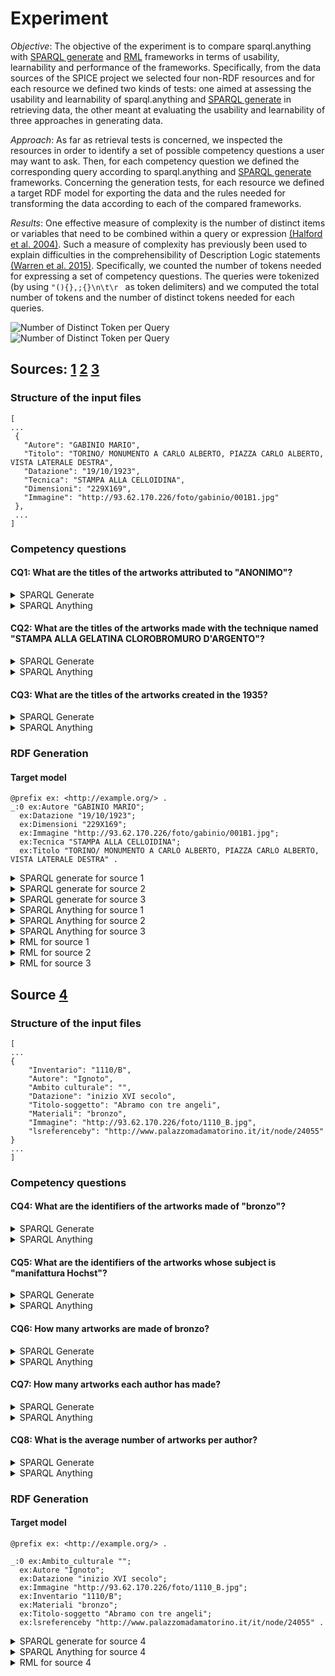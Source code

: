 # Experiment

*Objective*: The objective of the experiment is to compare sparql.anything with [SPARQL generate](https://ci.mines-stetienne.fr/sparql-generate/) and [RML](https://rml.io/) frameworks in terms of usability, learnability and performance of the frameworks. Specifically,  from the data sources of the SPICE project  we selected four non-RDF resources and for each resource we defined two kinds of tests: one aimed at assessing the usability and learnability of sparql.anything and [SPARQL generate](https://ci.mines-stetienne.fr/sparql-generate/) in retrieving data, the other meant at evaluating  the usability and learnability of three approaches   in generating data. 

*Approach*: As far as retrieval tests is concerned, we inspected the resources in order to identify a set of possible competency questions a user may want to ask. Then, for each competency question we defined the corresponding query according to sparql.anything and [SPARQL generate](https://ci.mines-stetienne.fr/sparql-generate/) frameworks.
Concerning the generation tests, for each resource we defined a target RDF model for exporting the data and the rules needed for transforming the data according to each of the compared frameworks.

*Results*: One effective measure of complexity is the number of distinct items or variables that need to be combined within a query or expression [(Halford et al. 2004)](https://www.tandfonline.com/doi/pdf/10.1080/13546780442000033?casa_token=4fEYMB3PswAAAAAA:wfaeKgz51sDOGKdq2KWDn38Iu-Pah0iGmXxMoG6SJIu1Zxv9PR7fcTuFLCdGTnNgiyh8YhamfjeZ). Such a measure of complexity has previously been used to explain difficulties in the comprehensibility of Description Logic statements [(Warren et al. 2015)](https://dl.acm.org/doi/abs/10.1145/2814864.2814866?casa_token=BLtmqOwo4ZUAAAAA:DYqfYy_tnY2GebHD2aG7NBDt2MjT6raKKBNJsrQj1HPofuFnVaykpETzu-PA-YPaShIUT1cUujU). 
Specifically, we counted the number of tokens needed for expressing a set of competency questions.
The queries were tokenized (by using ``"(){},;{}\n\t\r `` as token delimiters) and we computed the total number of tokens  and the number of distinct tokens needed for each queries.

![Number of Distinct Token per Query](https://raw.githubusercontent.com/spice-h2020/sparql.anything/main/experiment/img/chart.png)![Number of Distinct Token per Query](https://raw.githubusercontent.com/spice-h2020/sparql.anything/main/experiment/img/number_of_tokens.png)

## Sources: [1](https://raw.githubusercontent.com/spice-h2020/sparql.anything/main/experiment/data/COLLEZIONI_FONDO_GABINIO_MARZO_2017%20json.json) [2](https://raw.githubusercontent.com/spice-h2020/sparql.anything/main/experiment/data/COLLEZIONI_GAM.json) [3](https://raw.githubusercontent.com/spice-h2020/sparql.anything/main/experiment/data/COLLEZIONI_MAO.json)

### Structure of the input files

```
[
...
 {
   "Autore": "GABINIO MARIO",
   "Titolo": "TORINO/ MONUMENTO A CARLO ALBERTO, PIAZZA CARLO ALBERTO, VISTA LATERALE DESTRA",
   "Datazione": "19/10/1923",
   "Tecnica": "STAMPA ALLA CELLOIDINA",
   "Dimensioni": "229X169",
   "Immagine": "http://93.62.170.226/foto/gabinio/001B1.jpg"
 },
 ...
]

```

### Competency questions

#### CQ1: What are the titles of the artworks attributed to "ANONIMO"?


<details><summary>SPARQL Generate</summary>
	
```
PREFIX ite: <http://w3id.org/sparql-generate/iter/>

SELECT DISTINCT ?titolo
ITERATOR ite:JSONPath(<https://raw.githubusercontent.com/spice-h2020/sparql.anything/main/experiment/data/COLLEZIONI_FONDO_GABINIO_MARZO_2017%20json.json>,"$[*]","$.Autore","$.Titolo") AS ?obj ?autore ?titolo
WHERE{
	FILTER(REGEX(?autore,".*ANONIMO.*","i"))
}


```

</details>




<details><summary>SPARQL Anything</summary>
	
```
PREFIX source: <https://raw.githubusercontent.com/spice-h2020/sparql.anything/main/experiment/data/COLLEZIONI_FONDO_GABINIO_MARZO_2017%20json.json/>

SELECT DISTINCT ?titolo
WHERE{

	SERVICE <facade-x:https://raw.githubusercontent.com/spice-h2020/sparql.anything/main/experiment/data/COLLEZIONI_FONDO_GABINIO_MARZO_2017%20json.json> {
		?s source:Autore "ANONIMO" .
		?s source:Titolo ?titolo .
	}
}


```

</details>


#### CQ2: What are the titles of the artworks made with the technique named "STAMPA ALLA GELATINA CLOROBROMURO D'ARGENTO"?


<details><summary>SPARQL Generate</summary>
	
```
PREFIX ite: <http://w3id.org/sparql-generate/iter/>


SELECT DISTINCT ?titolo
ITERATOR ite:JSONPath(<https://raw.githubusercontent.com/spice-h2020/sparql.anything/main/experiment/data/COLLEZIONI_FONDO_GABINIO_MARZO_2017%20json.json>,"$[*]","$.Tecnica","$.Titolo") AS ?obj ?technique ?titolo
WHERE{
  FILTER(REGEX(?technique,".*STAMPA ALLA GELATINA CLOROBROMURO D'ARGENTO.*","i"))
}


```

</details>

<details><summary>SPARQL Anything</summary>
	
```

PREFIX source: <https://raw.githubusercontent.com/spice-h2020/sparql.anything/main/experiment/data/COLLEZIONI_FONDO_GABINIO_MARZO_2017%20json.json/>

SELECT DISTINCT ?titolo
WHERE{

	SERVICE <facade-x:https://raw.githubusercontent.com/spice-h2020/sparql.anything/main/experiment/data/COLLEZIONI_FONDO_GABINIO_MARZO_2017%20json.json> {
		?s source:Tecnica ?technique .
		?s source:Titolo ?titolo .
		FILTER(REGEX(?technique,".*STAMPA ALLA GELATINA CLOROBROMURO D'ARGENTO.*","i"))
	}
}



```

</details>

#### CQ3: What are the titles of the artworks created in the 1935?


<details><summary>SPARQL Generate</summary>
	
```
PREFIX ite: <http://w3id.org/sparql-generate/iter/>

SELECT DISTINCT ?titolo
ITERATOR ite:JSONPath(<https://raw.githubusercontent.com/spice-h2020/sparql.anything/main/experiment/data/COLLEZIONI_FONDO_GABINIO_MARZO_2017%20json.json>,"$[*]","$.Datazione","$.Titolo") AS ?obj ?date ?titolo
WHERE{
  FILTER(REGEX(?date,".*1935.*","i"))
}


```

</details>

<details><summary>SPARQL Anything</summary>
	
```

PREFIX source: <https://raw.githubusercontent.com/spice-h2020/sparql.anything/main/experiment/data/COLLEZIONI_FONDO_GABINIO_MARZO_2017%20json.json/>

SELECT DISTINCT ?titolo
WHERE{

	SERVICE <facade-x:https://raw.githubusercontent.com/spice-h2020/sparql.anything/main/experiment/data/COLLEZIONI_FONDO_GABINIO_MARZO_2017%20json.json> {
		?s source:Datazione ?date .
		?s source:Titolo ?titolo .
		FILTER(REGEX(?date,".*1935.*","i"))
	}
}



```

</details>

### RDF Generation

#### Target model

```
@prefix ex: <http://example.org/> .
_:0 ex:Autore "GABINIO MARIO";
  ex:Datazione "19/10/1923";
  ex:Dimensioni "229X169";
  ex:Immagine "http://93.62.170.226/foto/gabinio/001B1.jpg";
  ex:Tecnica "STAMPA ALLA CELLOIDINA";
  ex:Titolo "TORINO/ MONUMENTO A CARLO ALBERTO, PIAZZA CARLO ALBERTO, VISTA LATERALE DESTRA" .
```

<details><summary>SPARQL generate for source 1</summary>
	
```
PREFIX ite: <http://w3id.org/sparql-generate/iter/>
PREFIX ex: <http://exmaple.org/>


GENERATE {
[] ex:Autore ?autore ;
	 ex:Datazione ?datazione ;
	 ex:Titolo ?titolo ;
   ex:Tecnica ?tecnica ;
	 ex:Immagine ?immagine ;
	 ex:Dimensioni ?dimensioni .
}
ITERATOR ite:JSONPath(<https://raw.githubusercontent.com/spice-h2020/sparql.anything/main/experiment/data/COLLEZIONI_FONDO_GABINIO_MARZO_2017%20json.json>,"$[*]","$.Autore","$.Datazione","$.Titolo","$.Tecnica","$.Immagine","$.Dimensioni") AS ?obj ?autore ?datazione ?titolo  ?tecnica ?immagine ?dimensioni

```
	
</details>



<details><summary>SPARQL generate for source 2</summary>
	
```
PREFIX ite: <http://w3id.org/sparql-generate/iter/>
PREFIX ex: <http://exmaple.org/>


GENERATE {
[] ex:Autore ?autore ;
	 ex:Datazione ?datazione ;
	 ex:Titolo ?titolo ;
   ex:Tecnica ?tecnica ;
	 ex:Immagine ?immagine ;
	 ex:Dimensioni ?dimensioni .
}
ITERATOR ite:JSONPath(<https://raw.githubusercontent.com/spice-h2020/sparql.anything/main/experiment/data/COLLEZIONI_GAM.json>,"$[*]","$.Autore","$.Datazione","$.Titolo","$.Tecnica","$.Immagine","$.Dimensioni") AS ?obj ?autore ?datazione ?titolo  ?tecnica ?immagine ?dimensioni


```
	
</details>



<details><summary>SPARQL generate for source 3</summary>
	
```
PREFIX ite: <http://w3id.org/sparql-generate/iter/>
PREFIX ex: <http://exmaple.org/>


GENERATE {
[] ex:Autore ?autore ;
	 ex:Datazione ?datazione ;
	 ex:Titolo ?titolo ;
   ex:Tecnica ?tecnica ;
	 ex:Immagine ?immagine ;
	 ex:Dimensioni ?dimensioni .
}
ITERATOR ite:JSONPath(<https://raw.githubusercontent.com/spice-h2020/sparql.anything/main/experiment/data/COLLEZIONI_MAO.json>,"$[*]","$.Autore","$.Datazione","$.Titolo","$.Tecnica","$.Immagine","$.Dimensioni") AS ?obj ?autore ?datazione ?titolo  ?tecnica ?immagine ?dimensioni

```
	
</details>

<details><summary>SPARQL Anything for source 1</summary>
	
```

PREFIX ex: <http://exmaple.org/>
CONSTRUCT {
	_:b  ex:Autore     ?a ;
            ex:Datazione  ?d ;
           ex:Dimensioni ?dim ;
            ex:Immagine   ?im ;
            ex:Tecnica    ?s ;
            ex:Titolo    ?t .
} WHERE {
	SERVICE <facade-x:namespace=http://exmaple.org/,location=https://raw.githubusercontent.com/spice-h2020/sparql.anything/main/experiment/data/COLLEZIONI_FONDO_GABINIO_MARZO_2017%20json.json> {
		?arr ?p _:b .
		_:b  ex:Autore     ?a ;
            ex:Datazione  ?d ;
            ex:Dimensioni ?dim ;
            ex:Immagine   ?im ;
            ex:Tecnica    ?s ;
           ex:Titolo    ?t .
	}
}

```

</details>

<details><summary>SPARQL Anything for source 2</summary>
	
```
PREFIX ex: <http://exmaple.org/>
CONSTRUCT {
	_:b  ex:Autore     ?a ;
            ex:Datazione  ?d ;
           ex:Dimensioni ?dim ;
            ex:Immagine   ?im ;
            ex:Tecnica    ?s ;
            ex:Titolo    ?t .
} WHERE {
	SERVICE <facade-x:namespace=http://exmaple.org/,location=https://raw.githubusercontent.com/spice-h2020/sparql.anything/main/experiment/data/COLLEZIONI_GAM.json> {
		?arr ?p _:b .
		_:b  ex:Autore     ?a ;
            ex:Datazione  ?d ;
            ex:Dimensioni ?dim ;
            ex:Immagine   ?im ;
            ex:Tecnica    ?s ;
           ex:Titolo    ?t .
	}
}

```

</details>

<details><summary>SPARQL Anything for source 3</summary>
	
```
PREFIX ex: <http://exmaple.org/>
CONSTRUCT {
	_:b  ex:Autore     ?a ;
            ex:Datazione  ?d ;
           ex:Dimensioni ?dim ;
            ex:Immagine   ?im ;
            ex:Tecnica    ?s ;
            ex:Titolo    ?t .
} WHERE {
	SERVICE <facade-x:namespace=http://exmaple.org/,location=https://raw.githubusercontent.com/spice-h2020/sparql.anything/main/experiment/data/COLLEZIONI_MAO.json> {
		?arr ?p _:b .
		_:b  ex:Autore     ?a ;
            ex:Datazione  ?d ;
            ex:Dimensioni ?dim ;
            ex:Immagine   ?im ;
            ex:Tecnica    ?s ;
           ex:Titolo    ?t .
	}
}

```

</details>

<details><summary>RML for source 1</summary>
	
```
@prefix rml: <http://semweb.mmlab.be/ns/rml#> .
@prefix rr: <http://www.w3.org/ns/r2rml#> .
@prefix ql: <http://semweb.mmlab.be/ns/ql#> .
@prefix : <http://example.org/rules/> .
@prefix ex: <http://example.org/> .

:TriplesMap a rr:TriplesMap;
  rml:logicalSource [
    rml:source "https://raw.githubusercontent.com/spice-h2020/sparql.anything/main/experiment/data/COLLEZIONI_FONDO_GABINIO_MARZO_2017%20json.json";
    rml:referenceFormulation ql:JSONPath;
    rml:iterator "$.[*]"
  ].

:TriplesMap rr:subjectMap [
  rr:termType rr:BlankNode
].

:TriplesMap rr:predicateObjectMap [
  rr:predicate ex:Autore ;
  rr:objectMap [
  rml:reference "Autore"
 ]
].



:TriplesMap rr:predicateObjectMap [
  rr:predicate ex:Datazione ;
  rr:objectMap [
  rml:reference "Datazione"
 ]
].



:TriplesMap rr:predicateObjectMap [
  rr:predicate ex:Titolo ;
  rr:objectMap [
  rml:reference "Titolo"
 ]
].

:TriplesMap rr:predicateObjectMap [
  rr:predicate ex:Tecnica ;
  rr:objectMap [
  rml:reference "Tecnica"
 ]
].


:TriplesMap rr:predicateObjectMap [
  rr:predicate ex:Immagine ;
  rr:objectMap [
  rml:reference "Immagine"
 ]
].

:TriplesMap rr:predicateObjectMap [
  rr:predicate ex:Dimensioni ;
  rr:objectMap [
  rml:reference "Dimensioni"
 ]
].


```
	
</details>


<details><summary>RML for source 2</summary>
	
```
@prefix rml: <http://semweb.mmlab.be/ns/rml#> .
@prefix rr: <http://www.w3.org/ns/r2rml#> .
@prefix ql: <http://semweb.mmlab.be/ns/ql#> .
@prefix : <http://example.org/rules/> .
@prefix ex: <http://example.org/> .

:TriplesMap a rr:TriplesMap;
  rml:logicalSource [
    rml:source "https://raw.githubusercontent.com/spice-h2020/sparql.anything/main/experiment/data/COLLEZIONI_GAM.json";
    rml:referenceFormulation ql:JSONPath;
    rml:iterator "$.[*]"
  ].

:TriplesMap rr:subjectMap [
  rr:termType rr:BlankNode
].

:TriplesMap rr:predicateObjectMap [
  rr:predicate ex:Autore ;
  rr:objectMap [
  rml:reference "Autore"
 ]
].



:TriplesMap rr:predicateObjectMap [
  rr:predicate ex:Datazione ;
  rr:objectMap [
  rml:reference "Datazione"
 ]
].



:TriplesMap rr:predicateObjectMap [
  rr:predicate ex:Titolo ;
  rr:objectMap [
  rml:reference "Titolo"
 ]
].

:TriplesMap rr:predicateObjectMap [
  rr:predicate ex:Tecnica ;
  rr:objectMap [
  rml:reference "Tecnica"
 ]
].


:TriplesMap rr:predicateObjectMap [
  rr:predicate ex:Immagine ;
  rr:objectMap [
  rml:reference "Immagine"
 ]
].

:TriplesMap rr:predicateObjectMap [
  rr:predicate ex:Dimensioni ;
  rr:objectMap [
  rml:reference "Dimensioni"
 ]
].



```
	
</details>

<details><summary>RML for source 3</summary>
	
```
@prefix rml: <http://semweb.mmlab.be/ns/rml#> .
@prefix rr: <http://www.w3.org/ns/r2rml#> .
@prefix ql: <http://semweb.mmlab.be/ns/ql#> .
@prefix : <http://example.org/rules/> .
@prefix ex: <http://example.org/> .

:TriplesMap a rr:TriplesMap;
  rml:logicalSource [
    rml:source "https://raw.githubusercontent.com/spice-h2020/sparql.anything/main/experiment/data/COLLEZIONI_MAO.json";
    rml:referenceFormulation ql:JSONPath;
    rml:iterator "$.[*]"
  ].

:TriplesMap rr:subjectMap [
  rr:termType rr:BlankNode
].

:TriplesMap rr:predicateObjectMap [
  rr:predicate ex:Autore ;
  rr:objectMap [
  rml:reference "Autore"
 ]
].



:TriplesMap rr:predicateObjectMap [
  rr:predicate ex:Datazione ;
  rr:objectMap [
  rml:reference "Datazione"
 ]
].



:TriplesMap rr:predicateObjectMap [
  rr:predicate ex:Titolo ;
  rr:objectMap [
  rml:reference "Titolo"
 ]
].

:TriplesMap rr:predicateObjectMap [
  rr:predicate ex:Tecnica ;
  rr:objectMap [
  rml:reference "Tecnica"
 ]
].


:TriplesMap rr:predicateObjectMap [
  rr:predicate ex:Immagine ;
  rr:objectMap [
  rml:reference "Immagine"
 ]
].

:TriplesMap rr:predicateObjectMap [
  rr:predicate ex:Dimensioni ;
  rr:objectMap [
  rml:reference "Dimensioni"
 ]
].




```
	
</details>





## Source [4](https://raw.githubusercontent.com/spice-h2020/sparql.anything/main/experiment/data/COLLEZIONI_PALAZZO_MADAMA_marzo2017.json)


### Structure of the input files


```
[
...
{
	"Inventario": "1110/B",
	"Autore": "Ignoto",
	"Ambito culturale": "",
	"Datazione": "inizio XVI secolo",
	"Titolo-soggetto": "Abramo con tre angeli",
	"Materiali": "bronzo",
	"Immagine": "http://93.62.170.226/foto/1110_B.jpg",
	"lsreferenceby": "http://www.palazzomadamatorino.it/it/node/24055"
}
...
]

```

### Competency questions

#### CQ4: What are the identifiers of the artworks made of "bronzo"?


<details><summary>SPARQL Generate</summary>
	
```
	
PREFIX ite: <http://w3id.org/sparql-generate/iter/>

SELECT DISTINCT ?id
ITERATOR ite:JSONPath(<https://raw.githubusercontent.com/spice-h2020/sparql.anything/main/experiment/data/COLLEZIONI_PALAZZO_MADAMA_marzo2017.json>,"$[*]","$.Inventario","$.Materiali") AS ?obj ?id ?material
WHERE{
  FILTER(REGEX(?material,".*bronzo.*","i"))
}

```

</details>

<details><summary>SPARQL Anything</summary>
	
```

PREFIX source: <https://raw.githubusercontent.com/spice-h2020/sparql.anything/main/experiment/data/COLLEZIONI_PALAZZO_MADAMA_marzo2017.json/>

SELECT DISTINCT ?id
WHERE{

	SERVICE <facade-x:https://raw.githubusercontent.com/spice-h2020/sparql.anything/main/experiment/data/COLLEZIONI_PALAZZO_MADAMA_marzo2017.json> {
		?s source:Materiali ?material .
		?s source:Inventario ?id .
		FILTER(REGEX(?material,".*bronzo.*","i"))
	}
}



```

</details>


#### CQ5: What are the identifiers of the artworks whose subject is "manifattura Hochst"?

<details><summary>SPARQL Generate</summary>

```
PREFIX ite: <http://w3id.org/sparql-generate/iter/>

SELECT DISTINCT ?id
ITERATOR ite:JSONPath(<https://raw.githubusercontent.com/spice-h2020/sparql.anything/main/experiment/data/COLLEZIONI_PALAZZO_MADAMA_marzo2017.json>,"$[*]","$.Inventario","$.['Ambito culturale']") AS ?obj ?id ?subject
WHERE{
	FILTER(REGEX(?subject,".*manifattura Hochst.*","i"))
}

```

</details>

<details><summary>SPARQL Anything</summary>
	
```

PREFIX source: <https://raw.githubusercontent.com/spice-h2020/sparql.anything/main/experiment/data/COLLEZIONI_PALAZZO_MADAMA_marzo2017.json/>

SELECT DISTINCT ?id
WHERE{

	SERVICE <facade-x:https://raw.githubusercontent.com/spice-h2020/sparql.anything/main/experiment/data/COLLEZIONI_PALAZZO_MADAMA_marzo2017.json> {
		?s ?p ?subject .
		?s source:Inventario ?id .
		FILTER(REGEX(?subject,".*manifattura Hochst.*","i"))
		FILTER(str(?p) = "https://raw.githubusercontent.com/spice-h2020/sparql.anything/main/experiment/data/COLLEZIONI_PALAZZO_MADAMA_marzo2017.json/Ambito culturale")
	}
}



```

</details>



#### CQ6: How many artworks are made of bronzo?


<details><summary>SPARQL Generate</summary>

```

PREFIX ite: <http://w3id.org/sparql-generate/iter/>

SELECT  (count(DISTINCT ?id) AS ?numberOfMadeArtworksMadeOfBronzo)
ITERATOR ite:JSONPath(<https://raw.githubusercontent.com/spice-h2020/sparql.anything/main/experiment/data/COLLEZIONI_PALAZZO_MADAMA_marzo2017.json>,"$[*]","$.Inventario","$.Materiali") AS ?obj ?id ?material
WHERE{
  FILTER(REGEX(?material,".*bronzo.*","i"))
}


```

</details>

<details><summary>SPARQL Anything</summary>
	
```

PREFIX source: <https://raw.githubusercontent.com/spice-h2020/sparql.anything/main/experiment/data/COLLEZIONI_PALAZZO_MADAMA_marzo2017.json/>

SELECT DISTINCT ?id
WHERE{

	SERVICE <facade-x:https://raw.githubusercontent.com/spice-h2020/sparql.anything/main/experiment/data/COLLEZIONI_PALAZZO_MADAMA_marzo2017.json> {
		?s source:Materiali ?material .
		?s source:Inventario ?id .
		FILTER(REGEX(?material,".*bronzo.*","i"))
	}
}



```

</details>



#### CQ7: How many artworks each author has made?

<details><summary>SPARQL Generate</summary>

```

PREFIX ite: <http://w3id.org/sparql-generate/iter/>

SELECT  ?author (count(DISTINCT ?id) AS ?numberOfWorks)
ITERATOR ite:JSONPath(<https://raw.githubusercontent.com/spice-h2020/sparql.anything/main/experiment/data/COLLEZIONI_PALAZZO_MADAMA_marzo2017.json>,"$[*]","$.Inventario","$.Autore") AS ?obj ?id ?author
WHERE{

} GROUP BY ?author



```

</details>

<details><summary>SPARQL Anything</summary>
	
```

PREFIX source: <https://raw.githubusercontent.com/spice-h2020/sparql.anything/main/experiment/data/COLLEZIONI_PALAZZO_MADAMA_marzo2017.json/>

SELECT DISTINCT ?author (count(DISTINCT ?id) AS ?numberOfWorks)
WHERE{

	SERVICE <facade-x:https://raw.githubusercontent.com/spice-h2020/sparql.anything/main/experiment/data/COLLEZIONI_PALAZZO_MADAMA_marzo2017.json> {
		?s source:Autore ?author .
		?s source:Inventario ?id .
	}
} GROUP BY ?author


```

</details>



#### CQ8: What is the average number of artworks per author?

<details><summary>SPARQL Generate</summary>

```
PREFIX ite: <http://w3id.org/sparql-generate/iter/>
PREFIX rdfs: <http://www.w3.org/2000/01/rdf-schema#>
PREFIX crm: <http://www.cidoc-crm.org/cidoc-crm/>

SELECT (AVG(?averageOfWorksPerAuthor) AS ?averageOfWorksPerAuthor)
ITERATOR <sparql-generate-queries/q7.rqg>() AS ?author ?id ?numberOfWorks
WHERE {

}

```

</details>

<details><summary>SPARQL Anything</summary>
	
```

PREFIX source: <https://raw.githubusercontent.com/spice-h2020/sparql.anything/main/experiment/data/COLLEZIONI_PALAZZO_MADAMA_marzo2017.json/>

SELECT (AVG(?numberOfWorks) AS ?averageNumberOfWorksPerAuthor) {
	{
		SELECT DISTINCT ?author (count(DISTINCT ?id) AS ?numberOfWorks)
		WHERE{

			SERVICE <facade-x:https://raw.githubusercontent.com/spice-h2020/sparql.anything/main/experiment/data/COLLEZIONI_PALAZZO_MADAMA_marzo2017.json> {
				?s source:Autore ?author .
				?s source:Inventario ?id .
			}
		} GROUP BY ?author
	}
}

```

</details>



### RDF Generation

#### Target model

```
@prefix ex: <http://example.org/> .

_:0 ex:Ambito_culturale "";
  ex:Autore "Ignoto";
  ex:Datazione "inizio XVI secolo";
  ex:Immagine "http://93.62.170.226/foto/1110_B.jpg";
  ex:Inventario "1110/B";
  ex:Materiali "bronzo";
  ex:Titolo-soggetto "Abramo con tre angeli";
  ex:lsreferenceby "http://www.palazzomadamatorino.it/it/node/24055" .
```

<details><summary>SPARQL generate for source 4</summary>
	
```
PREFIX ite: <http://w3id.org/sparql-generate/iter/>
PREFIX ex: <http://exmaple.org/>


PREFIX ite: <http://w3id.org/sparql-generate/iter/>
PREFIX ex: <http://exmaple.org/>


GENERATE {
[] ex:Inventario ?id ;
   ex:Autore ?autore ;
	 ex:Ambito_Culturale ?ambito_culturale ;
	 ex:Datazione ?datazione ;
	 ex:Titolo-soggetto ?titolo ;
   ex:Materiali ?material ;
	 ex:Immagine ?immagine ;
	 ex:lsreferenceby ?lsreferenceby .
}
ITERATOR ite:JSONPath(<https://raw.githubusercontent.com/spice-h2020/sparql.anything/main/experiment/data/COLLEZIONI_PALAZZO_MADAMA_marzo2017.json>,"$[*]","$.Inventario","$.Autore","$['Ambito Culturale']","$.Datazione","$.Titolo-soggetto","$.Materiali","$.Immagine","$.lsreferenceby") AS ?obj ?id ?autore ?ambito_culturale ?datazione ?titolo  ?material ?immagine ?lsreferenceby


```
	
</details>

<details><summary>SPARQL Anything for source 4</summary>
	
```

PREFIX ex: <http://exmaple.org/>
CONSTRUCT {
	_:b ex:Inventario ?in .
		_:b ex:Autore ?a .
		_:b <http://exmaple.org/Ambito_culturale> ?ac .
		_:b ex:Datazione ?d .
		_:b ex:Titolo-soggetto ?t .
		_:b ex:Materiali ?m .
		_:b ex:Immagine ?i .
		_:b ex:lsreferenceby ?ref .
} WHERE {
	SERVICE <facade-x:namespace=http://exmaple.org/,location=https://raw.githubusercontent.com/spice-h2020/sparql.anything/main/experiment/data/COLLEZIONI_PALAZZO_MADAMA_marzo2017.json> {
		?arr ?p  _:b .
		_:b ex:Inventario ?in .
		_:b ex:Autore ?a .
		_:b ?acp ?ac .
		_:b ex:Datazione ?d .
		_:b ex:Titolo-soggetto ?t .
		_:b ex:Materiali ?m .
		_:b ex:Immagine ?i .
		_:b ex:lsreferenceby ?ref .
		FILTER(str(?acp)="http://exmaple.org/Ambito culturale")
	}
}

```

</details>



<details><summary>RML for source 4</summary>
	
```
@prefix rml: <http://semweb.mmlab.be/ns/rml#> .
@prefix rr: <http://www.w3.org/ns/r2rml#> .
@prefix ql: <http://semweb.mmlab.be/ns/ql#> .
@prefix : <http://example.org/rules/> .
@prefix ex: <http://example.org/> .

:TriplesMap a rr:TriplesMap;
  rml:logicalSource [
    rml:source "https://raw.githubusercontent.com/spice-h2020/sparql.anything/main/experiment/data/COLLEZIONI_PALAZZO_MADAMA_marzo2017.json";
    rml:referenceFormulation ql:JSONPath;
    rml:iterator "$.[*]"
  ].

:TriplesMap rr:subjectMap [
  rr:termType rr:BlankNode 
].

:TriplesMap rr:predicateObjectMap [
  rr:predicate ex:Inventario ;
  rr:objectMap [
  rml:reference "Inventario"
 ]
].



:TriplesMap rr:predicateObjectMap [
  rr:predicate ex:Autore ;
  rr:objectMap [
  rml:reference "Autore"
 ]
].



:TriplesMap rr:predicateObjectMap [
  rr:predicate ex:Ambito_culturale ;
  rr:objectMap [
  rml:reference "Ambito culturale"
 ]
].

:TriplesMap rr:predicateObjectMap [
  rr:predicate ex:Datazione ;
  rr:objectMap [
  rml:reference "Datazione"
 ]
].


:TriplesMap rr:predicateObjectMap [
  rr:predicate ex:Titolo-soggetto ;
  rr:objectMap [
  rml:reference "Titolo-soggetto"
 ]
].

:TriplesMap rr:predicateObjectMap [
  rr:predicate ex:Materiali ;
  rr:objectMap [
  rml:reference "Materiali"
 ]
].

:TriplesMap rr:predicateObjectMap [
  rr:predicate ex:Immagine ;
  rr:objectMap [
  rml:reference "Immagine" ;
 ]
].


:TriplesMap rr:predicateObjectMap [
  rr:predicate ex:lsreferenceby ;
  rr:objectMap [
  rml:reference "lsreferenceby"
 ]
].
```
	
</details>



